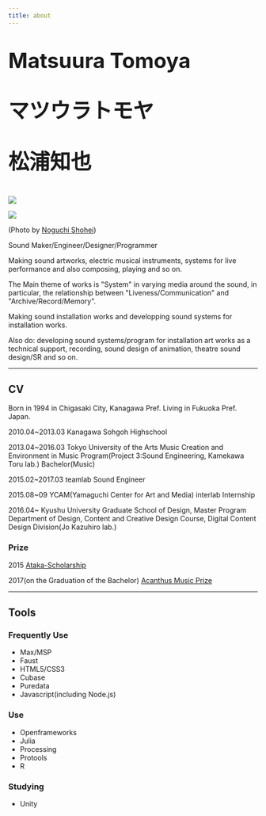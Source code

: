 ```yaml
---
title: about
---
```


<p style="font-size:300%; font-weight:bolder;">
Matsuura Tomoya
</p>
<p style="font-size:300%; font-weight:bolder;">
マツウラトモヤ
</p>
<p style="font-size:300%; font-weight:bolder;">
松浦知也
</p>

![](/assets/img/profile2.jpg)

![](/assets/img/profile.jpg)

(Photo by [Noguchi Shohei](http://ngcsh.tumblr.com))

Sound Maker/Engineer/Designer/Programmer

Making sound artworks, electric musical instruments, systems for live performance and also composing, playing and so on.

The Main theme of works is "System" in varying media around the sound, in particular, the relationship between "Liveness/Communication" and "Archive/Record/Memory".



Making sound installation works and developping sound systems for installation works.


Also do: developing sound systems/program for installation art works as a technical support, recording, sound design of animation, theatre sound design/SR and so on.

---

## CV

Born in 1994 in Chigasaki City, Kanagawa Pref. Living in Fukuoka Pref. Japan.

2010.04~2013.03 Kanagawa Sohgoh Highschool

2013.04~2016.03 Tokyo University of the Arts Music Creation and Environment in Music Program(Project 3:Sound Engineering, Kamekawa Toru lab.) Bachelor(Music)

2015.02~2017.03 teamlab Sound Engineer

2015.08~09 YCAM(Yamaguchi Center for Art and Media) interlab Internship

2016.04~ Kyushu University Graduate School of Design, Master Program Department of Design, Content and Creative Design Course, Digital Content Design Division(Jo Kazuhiro lab.)

### Prize

2015 [Ataka-Scholarship](http://www.geidai.ac.jp/life/scholarship/geidai_scholarship)

2017(on the Graduation of the Bachelor) [Acanthus Music Prize](http://www.geidai.ac.jp/information/prize/acanthus)


---

## Tools

### Frequently Use

- Max/MSP
- Faust
- HTML5/CSS3
- Cubase
- Puredata
- Javascript(including Node.js)

### Use

- Openframeworks
- Julia
- Processing
- Protools
- R

### Studying

- Unity
